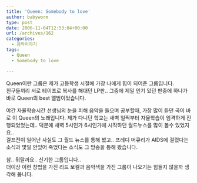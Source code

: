 ```yaml
---
title: 'Queen: Somebody to love'
author: babyworm
type: post
date: 2006-11-04T12:53:04+00:00
url: /archives/162
categories:
  - 음악이야기
tags:
  - Queen
  - Somebody to love

---
```

Queen이란 그룹은 제가 고등학생 시절에 가장 나에게 힘이 되어준 그룹입니다.  
친구들끼리 서로 테이프로 복사를 해대던 LP판.. 그중에 제일 인기 있던 판중에 하나가 바로 Queen의 best 앨범이었습니다. 

야간 자율학습시간 선생님의 눈을 피해 음악을 들으며 공부할때, 가장 많이 듣던 곡이 바로 이 Queen의 노래입니다. 제가 다니던 학교는 새벽 일찍부터 자율학습이 엄격하게 진행되었었는데.. 덕분에 새벽 5시인가 6시인가에 시작하던 월드뉴스를 많이 볼수 있었지요..  
걸프전이 일어난 사실도 그 월드 뉴스를 통해 봤고.. 프레디 머큐리가 AIDS에 걸렸다는 소식과 몇일 안있어 죽었다는 소식도 그 방송을 통해 봤습니다. 

참.. 뭐랄까요.. 신기한 그룹입니다..  
더이상 이런 창법을 가진 리드 보컬과 음악색을 가진 그룹이 나오기는 힘들지 않을까 생각해 봅니다. 

<!--><![endif]--></object>
